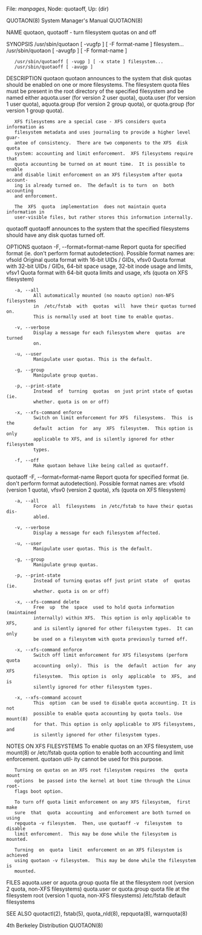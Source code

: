 File: *manpages*,  Node: quotaoff,  Up: (dir)

QUOTAON(8)                  System Manager's Manual                 QUOTAON(8)



NAME
       quotaon, quotaoff - turn filesystem quotas on and off

SYNOPSIS
       /usr/sbin/quotaon [ -vugfp ] [ -F format-name ] filesystem...
       /usr/sbin/quotaon [ -avugfp ] [ -F format-name ]

       /usr/sbin/quotaoff [ -vugp ] [ -x state ] filesystem...
       /usr/sbin/quotaoff [ -avugp ]

DESCRIPTION
   quotaon
       quotaon  announces  to the system that disk quotas should be enabled on
       one or more filesystems. The filesystem quota files must be present  in
       the  root  directory  of  the  specified filesystem and be named either
       aquota.user (for version 2 user quota), quota.user (for version 1  user
       quota),  aquota.group  (for version 2 group quota), or quota.group (for
       version 1 group quota).

       XFS filesystems are a special case - XFS considers quota information as
       filesystem metadata and uses journaling to provide a higher level guar‐
       antee of consistency.  There are two components to the XFS  disk  quota
       system: accounting and limit enforcement.  XFS filesystems require that
       quota accounting be turned on at mount time.  It is possible to  enable
       and disable limit enforcement on an XFS filesystem after quota account‐
       ing is already turned on.  The default is to turn  on  both  accounting
       and enforcement.

       The  XFS  quota  implementation  does not maintain quota information in
       user-visible files, but rather stores this information internally.

   quotaoff
       quotaoff announces to the system that the specified filesystems  should
       have any disk quotas turned off.

OPTIONS
   quotaon
       -F, --format=format-name
              Report  quota  for  specified  format  (ie. don't perform format
              autodetection).  Possible  format  names  are:  vfsold  Original
              quota  format  with  16-bit UIDs / GIDs, vfsv0 Quota format with
              32-bit UIDs / GIDs, 64-bit space usage, 32-bit inode  usage  and
              limits,  vfsv1  Quota format with 64-bit quota limits and usage,
              xfs (quota on XFS filesystem)

       -a, --all
              All automatically mounted (no noauto option) non-NFS filesystems
              in  /etc/fstab  with  quotas  will  have their quotas turned on.
              This is normally used at boot time to enable quotas.

       -v, --verbose
              Display a message for each filesystem where  quotas  are  turned
              on.

       -u, --user
              Manipulate user quotas. This is the default.

       -g, --group
              Manipulate group quotas.

       -p, --print-state
              Instead  of  turning  quotas  on just print state of quotas (ie.
              whether. quota is on or off)

       -x, --xfs-command enforce
              Switch on limit enforcement for XFS  filesystems.  This  is  the
              default  action  for  any  XFS  filesystem.  This option is only
              applicable to XFS, and is silently ignored for other  filesystem
              types.

       -f, --off
              Make quotaon behave like being called as quotaoff.

   quotaoff
       -F, --format=format-name
              Report  quota  for  specified  format  (ie. don't perform format
              autodetection).  Possible format names are:  vfsold  (version  1
              quota), vfsv0 (version 2 quota), xfs (quota on XFS filesystem)

       -a, --all
              Force  all  filesystems  in /etc/fstab to have their quotas dis‐
              abled.

       -v, --verbose
              Display a message for each filesystem affected.

       -u, --user
              Manipulate user quotas. This is the default.

       -g, --group
              Manipulate group quotas.

       -p, --print-state
              Instead of turning quotas off just print state  of  quotas  (ie.
              whether. quota is on or off)

       -x, --xfs-command delete
              Free  up  the  space  used to hold quota information (maintained
              internally) within XFS.  This option is only applicable to  XFS,
              and is silently ignored for other filesystem types.  It can only
              be used on a filesystem with quota previously turned off.

       -x, --xfs-command enforce
              Switch off limit enforcement for XFS filesystems (perform  quota
              accounting  only).  This  is  the  default  action  for  any XFS
              filesystem.  This option is  only  applicable  to  XFS,  and  is
              silently ignored for other filesystem types.

       -x, --xfs-command account
              This  option  can be used to disable quota accounting. It is not
              possible to enable quota accounting by quota tools. Use mount(8)
              for that. This option is only applicable to XFS filesystems, and
              is silently ignored for other filesystem types.

NOTES ON XFS FILESYSTEMS
       To enable quotas on an XFS filesystem, use mount(8) or /etc/fstab quota
       option  to enable both accounting and limit enforcement.  quotaon util‐
       ity cannot be used for this purpose.

       Turning on quotas on an XFS root filesystem requires  the  quota  mount
       options  be passed into the kernel at boot time through the Linux root‐
       flags boot option.

       To turn off quota limit enforcement on any XFS filesystem,  first  make
       sure  that  quota  accounting  and enforcement are both turned on using
       repquota -v filesystem.  Then, use quotaoff -v  filesystem  to  disable
       limit enforcement.  This may be done while the filesystem is mounted.

       Turning  on  quota  limit  enforcement on an XFS filesystem is achieved
       using quotaon -v filesystem.  This may be done while the filesystem  is
       mounted.

FILES
       aquota.user or aquota.group
                           quota file at the filesystem root (version 2 quota,
                           non-XFS filesystems)
       quota.user or quota.group
                           quota file at the filesystem root (version 1 quota,
                           non-XFS filesystems)
       /etc/fstab          default filesystems

SEE ALSO
       quotactl(2), fstab(5), quota_nld(8), repquota(8), warnquota(8)



4th Berkeley Distribution                                           QUOTAON(8)
